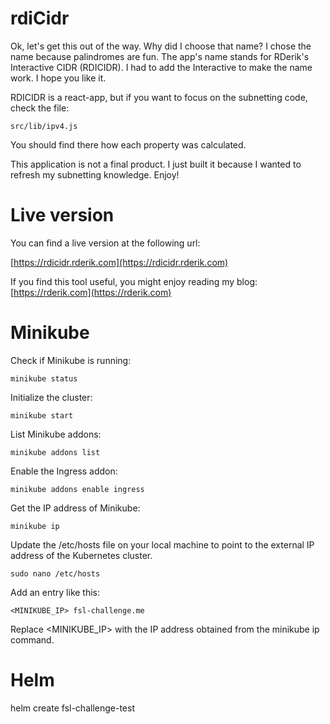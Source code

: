 # rdiCidr

Ok, let's get this out of the way. Why did I choose that name? I chose the name because palindromes are fun. The app's name stands for RDerik's Interactive  CIDR (RDICIDR). I had to add the Interactive to make the name work. I hope you like it.

RDICIDR is a react-app, but if you want to focus on the subnetting code, check the file:

```
src/lib/ipv4.js
```

You should find there how each property was calculated.

This application is not a final product. I just built it because I wanted to refresh my subnetting knowledge. Enjoy!

# Live version

You can find a live version at the following url:

[https://rdicidr.rderik.com](https://rdicidr.rderik.com)

If you find this tool useful, you might enjoy reading my blog: [https://rderik.com](https://rderik.com)

# Minikube

Check if Minikube is running:
```
minikube status
```

Initialize the cluster:
```
minikube start
```

List Minikube addons:
```
minikube addons list
```

Enable the Ingress addon:
```
minikube addons enable ingress
```

Get the IP address of Minikube:
```
minikube ip
```

Update the /etc/hosts file on your local machine to point to the external IP address of the Kubernetes cluster.
```
sudo nano /etc/hosts
```
Add an entry like this:
```
<MINIKUBE_IP> fsl-challenge.me
```
Replace <MINIKUBE_IP> with the IP address obtained from the minikube ip command.

# Helm

helm create fsl-challenge-test